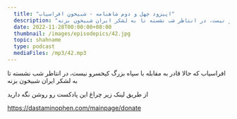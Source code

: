 ```yaml
---
  title: "اپیزود چهل و دوم شاهنامه - شبیخونِ افراسیاب"
  description: "افراسیاب که حالا قادر به مقابله با سپاه بزرگ کیخسرو نیست، در انتاظر شب نشسته تا به لشکر ایران شبیخون بزنه"
  date: 2022-11-28T00:00:00+00:00
  thumbnail: /images/episodepics/42.jpg
  topic: shahname
  type: podcast
  mediaFiles: /mp3/42.mp3
---
```


افراسیاب که حالا قادر به مقابله با سپاه بزرگ کیخسرو نیست، در انتاظر شب نشسته تا به لشکر ایران شبیخون بزنه


از طریق لینک زیر چراغ این پادکست رو روشن نگه دارید

https://dastaminophen.com/mainpage/donate
